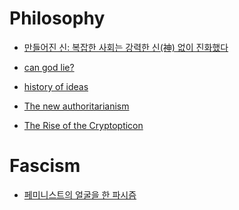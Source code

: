 Philosophy
==========

* [만들어진 신: 복잡한 사회는 강력한 신(神) 없이 진화했다](http://ppss.kr/archives/38486)
* [can god lie?](http://aeon.co/magazine/philosophy/how-science-made-an-honest-man-of-god/)
* [history of ideas](http://www.bbc.co.uk/programmes/articles/3vVjcY47k2p5Wsnj3ZFHV5W/a-history-of-ideas)

* [The new authoritarianism](http://www.voxeu.org/article/new-authoritarianism)

* [The Rise of the Cryptopticon](http://www.iasc-culture.org/THR/THR_article_2015_Spring_Vaidhyanathan.php)

# Fascism
* [페미니스트의 얼굴을 한 파시즘](http://ppss.kr/archives/36574)

